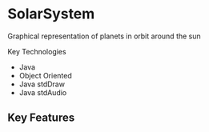 # SolarSystem
Graphical representation of planets in orbit around the sun

Key Technologies
 - Java
 - Object Oriented 
 - Java stdDraw
 - Java stdAudio

Key Features
 - 
